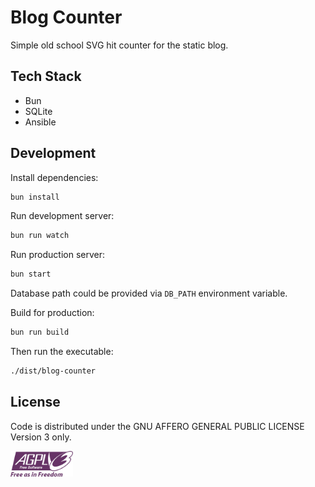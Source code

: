 # Blog Counter

Simple old school SVG hit counter for the static blog.

## Tech Stack

* Bun
* SQLite
* Ansible

## Development

Install dependencies:

```bash
bun install
```

Run development server:

```bash
bun run watch
```

Run production server:

```bash
bun start
```

Database path could be provided via `DB_PATH` environment variable.

Build for production:

```bash
bun run build
```

Then run the executable:

```bash
./dist/blog-counter
```

## License

Code is distributed under the GNU AFFERO GENERAL PUBLIC LICENSE Version 3 only.

<img src="./AGPLv3_Logo.svg" width="100" alt="AGPLv3 Logo"/>
